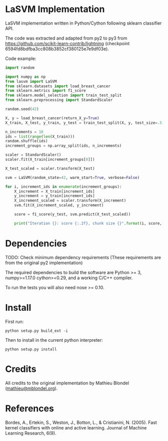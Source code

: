 LaSVM Implementation
====================

LaSVM implementation written in Python/Cython following sklearn classifier API.


The code was extracted and adapted from py2 to py3 from https://github.com/scikit-learn-contrib/lightning (checkpoint 6594fd8bdfba3cc808b3852cf380125e7e9df03e).


Code example:

```python
import random

import numpy as np
from lasvm import LaSVM
from sklearn.datasets import load_breast_cancer
from sklearn.metrics import f1_score
from sklearn.model_selection import train_test_split
from sklearn.preprocessing import StandardScaler

random.seed(42)

X, y = load_breast_cancer(return_X_y=True)
X_train, X_test, y_train, y_test = train_test_split(X, y, test_size=.5, random_state=42)

n_increments = 10
ids = list(range(len(X_train)))
random.shuffle(ids)
increment_groups = np.array_split(ids, n_increments)

scaler = StandardScaler()
scaler.fit(X_train[increment_groups[0]])

X_test_scaled = scaler.transform(X_test)

svm = LaSVM(random_state=42, warm_start=True, verbose=False)

for i, increment_ids in enumerate(increment_groups):
    X_increment = X_train[increment_ids]
    y_increment = y_train[increment_ids]
    X_increment_scaled = scaler.transform(X_increment)
    svm.fit(X_increment_scaled, y_increment)

    score = f1_score(y_test, svm.predict(X_test_scaled))

    print("Iteration {}: score {:.2f}, chunk size {}".format(i, score, len(X_increment)))

```



Dependencies
============

TODO: Check minimum dependency requirements (These requirements are from the original py2 implementation)

The required dependencies to build the software are Python >= 3, numpy>=1.17.0 cython>=0.29, and a working C/C++ compiler.

To run the tests you will also need nose >= 0.10.

Install
=======

First run:

```
python setup.py build_ext -i
```

Then to install in the current python interpreter:

```
python setup.py install
```

Credits
=======
All credits to the original implementation by Mathieu Blondel (mathieu@mblondel.org).

References
==========

Bordes, A., Ertekin, S., Weston, J., Botton, L., & Cristianini, N. (2005). Fast kernel classifiers with online and active learning. Journal of Machine Learning Research, 6(9).